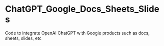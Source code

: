 # ChatGPT_Google_Docs_Sheets_Slides
Code to integrate OpenAI ChatGPT with Google products such as docs, sheets, slides, etc
